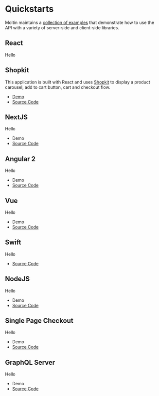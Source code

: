 # Quickstarts

Moltin maintains a [collection of examples](https://github.com/moltin-examples/react-microsite) that demonstrate how to use the API with a variety of server-side and client-side libraries.

## React

Hello

## Shopkit

This application is built with React and uses [Shopkit](developer-tools/shopkit.md) to display a product carousel, add to cart button, cart and checkout flow.

* [Demo](https://moltin-examples.github.io/react-microsite/)
* [Source Code](https://github.com/moltin-examples/react-microsite)

## NextJS

Hello

* Demo
* [Source Code](https://github.com/moltin-examples/nextjs-demo-store)

## Angular 2

Hello

* Demo
* [Source Code](https://github.com/moltin-examples/progressive-web-app)

## Vue

Hello

* Demo
* [Source Code](https://github.com/moltin-examples/vue-demo-store)

## Swift

Hello

* [Source Code](https://github.com/moltin-examples/swift-demo-app)

## NodeJS

Hello

* Demo
* [Source Code](https://github.com/moltin-examples/node-demo-store)

## Single Page Checkout

Hello

* Demo
* [Source Code](https://github.com/moltin-examples/moltin-next-checkout)

## GraphQL Server

Hello

* Demo
* [Source Code](https://github.com/moltin-examples/graphql-moltin-server)

